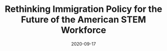 ---
title: "Rethinking Immigration Policy for the Future of the American STEM Workforce"
collection: policy
link: 'https://medium.com/scitech-forefront/rethinking-immigration-policy-for-the-future-of-the-american-stem-workforce-caef913546f7'
date: 2020-09-17
venue: 'Forefront'
authors: 'Kathryn Brink, Shubham Tripathi, Ankita Arora, Christopher Jackson, Adria Schwarber, and Melody Tan'
---